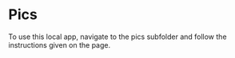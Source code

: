 # Pics
To use this local app, navigate to the pics subfolder and follow the instructions given on the page.

